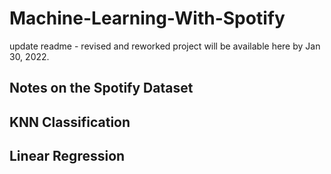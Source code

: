 # Machine-Learning-With-Spotify
update readme - revised and reworked project will be available here by Jan 30, 2022.
## Notes on the Spotify Dataset
## KNN Classification
## Linear Regression
